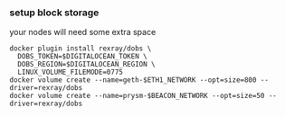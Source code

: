 



### setup block storage

your nodes will need some extra space

```
docker plugin install rexray/dobs \
  DOBS_TOKEN=$DIGITALOCEAN_TOKEN \
  DOBS_REGION=$DIGITALOCEAN_REGION \
  LINUX_VOLUME_FILEMODE=0775
docker volume create --name=geth-$ETH1_NETWORK --opt=size=800 --driver=rexray/dobs
docker volume create --name=prysm-$BEACON_NETWORK --opt=size=50 --driver=rexray/dobs
```